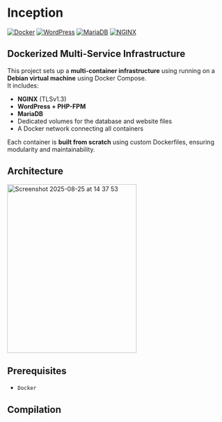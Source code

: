 # Inception
[![Docker](https://img.shields.io/badge/Docker-Blue?logo=docker&logoColor=white)](https://www.docker.com/)
[![WordPress](https://img.shields.io/badge/WordPress-21759B?logo=wordpress&logoColor=white)](https://wordpress.org/)
[![MariaDB](https://img.shields.io/badge/MariaDB-003545?logo=mariadb&logoColor=white)](https://mariadb.org/)
[![NGINX](https://img.shields.io/badge/NGINX-009639?logo=nginx&logoColor=white)](https://nginx.org/)

## Dockerized Multi-Service Infrastructure
This project sets up a **multi-container infrastructure** using running on a **Debian virtual machine** using Docker Compose.  
It includes:

- **NGINX** (TLSv1.3)  
- **WordPress + PHP-FPM**  
- **MariaDB**  
- Dedicated volumes for the database and website files  
- A Docker network connecting all containers  

Each container is **built from scratch** using custom Dockerfiles, ensuring modularity and maintainability.

## Architecture
<img width="297" height="388" alt="Screenshot 2025-08-25 at 14 37 53" src="https://github.com/user-attachments/assets/f9cbef04-d41a-4369-8a47-b40b739b7f36" />

## Prerequisites
- `Docker`

## Compilation
